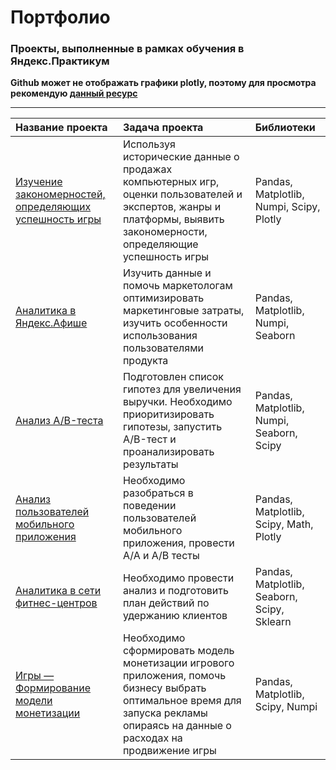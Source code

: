 # Портфолио

### Проекты, выполненные в рамках обучения в Яндекс.Практикум

**Github может не отображать графики plotly, поэтому для просмотра рекомендую [данный ресурс](https://nbviewer.jupyter.org/)**

----------------------------------------------

| Название проекта | Задача проекта | Библиотеки |
| :---------------- | :------------------ | :------------------------- |
| [Изучение закономерностей, определяющих успешность игры](https://github.com/Go-ze/portfolio/tree/master/success_of_games)| Используя исторические данные о продажах компьютерных игр, оценки пользователей и экспертов, жанры и платформы, выявить закономерности, определяющие успешность игры | Pandas, Matplotlib, Numpi, Scipy, Plotly |
| [Аналитика в Яндекс.Афише](https://github.com/Go-ze/portfolio/tree/master/Yandex_Afisha)| Изучить данные и помочь маркетологам оптимизировать маркетинговые затраты, изучить особенности использования пользователями продукта | Pandas, Matplotlib, Numpi, Seaborn |
| [Анализ A/B-теста](https://github.com/Go-ze/portfolio/tree/master/A-B_test)| Подготовлен список гипотез для увеличения выручки. Необходимо приоритизировать гипотезы, запустить A/B-тест и проанализировать результаты | Pandas, Matplotlib, Numpi, Seaborn, Scipy |
| [Анализ пользователей мобильного приложения](https://github.com/Go-ze/portfolio/tree/master/mobile_app)| Необходимо разобраться в поведении пользователей мобильного приложения, провести A/A и A/B тесты | Pandas, Matplotlib, Scipy, Math, Plotly|
| [Аналитика в сети фитнес-центров](https://github.com/Go-ze/portfolio/tree/master/fitness_centre)| Необходимо провести анализ и подготовить план действий по удержанию клиентов | Pandas, Matplotlib, Seaborn, Scipy, Sklearn|
| [Игры — Формирование модели монетизации](https://github.com/Go-ze/portfolio/tree/master/monetization_model)| Необходимо сформировать модель монетизации игрового приложения, помочь бизнесу выбрать оптимальное время для запуска рекламы опираясь на данные о расходах на продвижение игры | Pandas, Matplotlib, Scipy, Numpi|
